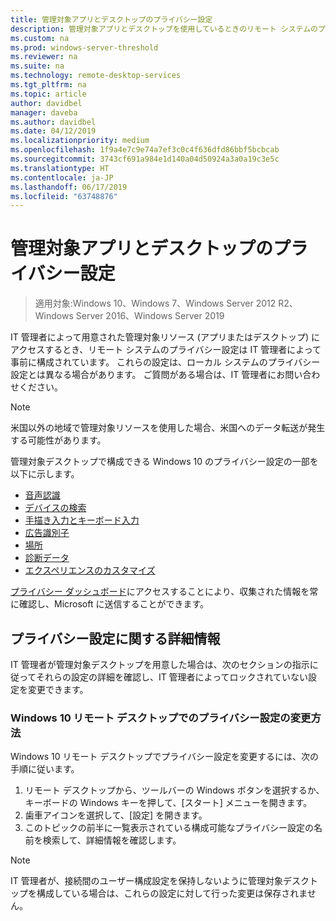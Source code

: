 ```yaml
---
title: 管理対象アプリとデスクトップのプライバシー設定
description: 管理対象アプリとデスクトップを使用しているときのリモート システムのプライバシー設定に関する情報。
ms.custom: na
ms.prod: windows-server-threshold
ms.reviewer: na
ms.suite: na
ms.technology: remote-desktop-services
ms.tgt_pltfrm: na
ms.topic: article
author: davidbel
manager: daveba
ms.author: davidbel
ms.date: 04/12/2019
ms.localizationpriority: medium
ms.openlocfilehash: 1f9a4e7c9e74a7ef3c0c4f636dfd86bbf5bcbcab
ms.sourcegitcommit: 3743cf691a984e1d140a04d50924a3a0a19c3e5c
ms.translationtype: HT
ms.contentlocale: ja-JP
ms.lasthandoff: 06/17/2019
ms.locfileid: "63748876"
---
```

# <a name="privacy-settings-for-managed-apps-and-desktops"></a>管理対象アプリとデスクトップのプライバシー設定

>適用対象:Windows 10、Windows 7、Windows Server 2012 R2、Windows Server 2016、Windows Server 2019

IT 管理者によって用意された管理対象リソース (アプリまたはデスクトップ) にアクセスするとき、リモート システムのプライバシー設定は IT 管理者によって事前に構成されています。 これらの設定は、ローカル システムのプライバシー設定とは異なる場合があります。 ご質問がある場合は、IT 管理者にお問い合わせください。

>[!NOTE]
>米国以外の地域で管理対象リソースを使用した場合、米国へのデータ転送が発生する可能性があります。

管理対象デスクトップで構成できる Windows 10 のプライバシー設定の一部を以下に示します。

- [音声認識](https://go.microsoft.com/fwlink/?linkid=874646)
- [デバイスの検索](https://go.microsoft.com/fwlink/?linkid=533063)
- [手描き入力とキーボード入力](https://go.microsoft.com/fwlink/?linkid=874646)
- [広告識別子](https://go.microsoft.com/fwlink/?linkid=838419)
- [場所](https://go.microsoft.com/fwlink/?linkid=529987)
- [診断データ](https://go.microsoft.com/fwlink/?linkid=614828)
- [エクスペリエンスのカスタマイズ](https://go.microsoft.com/fwlink/?linkid=614828)

[プライバシー ダッシュボード](https://go.microsoft.com/fwlink/?linkid=864206)にアクセスすることにより、収集された情報を常に確認し、Microsoft に送信することができます。

## <a name="learn-more-about-privacy-settings"></a>プライバシー設定に関する詳細情報

IT 管理者が管理対象デスクトップを用意した場合は、次のセクションの指示に従ってそれらの設定の詳細を確認し、IT 管理者によってロックされていない設定を変更できます。

### <a name="how-to-change-privacy-settings-in-windows-10-remote-desktops"></a>Windows 10 リモート デスクトップでのプライバシー設定の変更方法

Windows 10 リモート デスクトップでプライバシー設定を変更するには、次の手順に従います。

1. リモート デスクトップから、ツールバーの Windows ボタンを選択するか、キーボードの Windows キーを押して、[スタート] メニューを開きます。
2. 歯車アイコンを選択して、[設定] を開きます。
3. このトピックの前半に一覧表示されている構成可能なプライバシー設定の名前を検索して、詳細情報を確認します。

>[!NOTE]
> IT 管理者が、接続間のユーザー構成設定を保持しないように管理対象デスクトップを構成している場合は、これらの設定に対して行った変更は保存されません。
